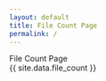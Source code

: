 ```yaml
---
layout: default
title: File Count Page
permalink: /
---
```


<div class="card">
  <div class="card-header">
    File Count Page
  </div>
  <div class="card-content">
    {{ site.data.file_count }}
  </div>
</div>
